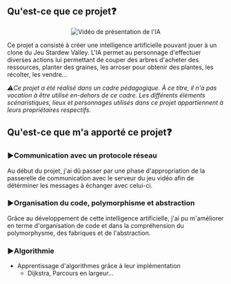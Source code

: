 ## Qu'est-ce que ce projet❓
<div align="center">
 <img src="media/BandeAnnonceIA.gif" alt="Vidéo de présentation de l'IA">
</div>
<p>Ce projet a consisté à créer une intelligence artificielle pouvant jouer à un clone du Jeu Stardew Valley. L'IA permet au personnage d'effectuer diverses actions lui permettant de couper des arbres d'acheter des ressources, planter des graines, les arroser pour obtenir des plantes, les récolter, les vendre...</p>

<i>⚠️Ce projet a été réalisé dans un cadre pédagogique. À ce titre, il n'a pas vocation à être utilisé en-dehors de ce cadre. Les différents éléments scénaristiques, lieux et personnages utilisés dans ce projet appartiennent à leurs propriétaires respectifs.</i>

## Qu'est-ce que m'a apporté ce projet❓

### ▶️Communication avec un protocole réseau
Au début du projet, j'ai dû passer par une phase d'appropriation de la passerelle de communication avec le serveur du jeu vidéo afin de détérminer les messages à échanger avec celui-ci.

### ▶️Organisation du code, polymorphisme et abstraction 
Grâce au développement de cette intelligence artificielle, j'ai pu m'améliorer en terme d'organisation de code et dans la compréhension du polymorphysme, des fabriques et de l'abstraction.

### ▶️Algorithmie
* Apprentissage d'algorithmes grâce à leur implémentation
  * Dijkstra, Parcours en largeur…
